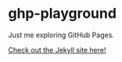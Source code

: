 # ghp-playground
Just me exploring GitHub Pages.

[Check out the Jekyll site here!](https://maskott.github.io/ghp-playground)
